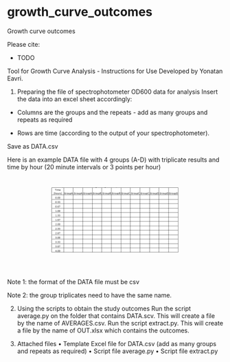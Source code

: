 # growth_curve_outcomes
Growth curve outcomes

Please cite:
 - TODO


Tool for Growth Curve Analysis - Instructions for Use
Developed by Yonatan Eavri.

1. Preparing the file of spectrophotometer OD600 data for analysis
Insert the data into an excel sheet accordingly:

 *	Columns are the groups and the repeats - add as many groups and repeats as required

 *	Rows are time (according to the output of your spectrophotometer).

 Save as DATA.csv 
 
 Here is an example DATA file with 4 groups (A-D) with triplicate results and time by hour (20 minute intervals or 3 points per hour)
 

 <h1 align="center">
<img src="https://github.com/bioimagehuji/growth_curve_outcomes/blob/main/table.png" width="300">
</h1><br>
 
 Note 1: the format of the DATA file must be csv
 
 Note 2: the group triplicates need to have the same name.

2. Using the scripts to obtain the study outcomes
Run the script average.py on the folder that contains DATA.scv. This will create a file by the name of AVERAGES.csv.
Run the script extract.py. This will create a file by the name of OUT.xlsx which contains the outcomes.

3. Attached files
•	Template Excel file for DATA.csv (add as many groups and repeats as required)
•	Script file average.py
•	Script file extract.py
